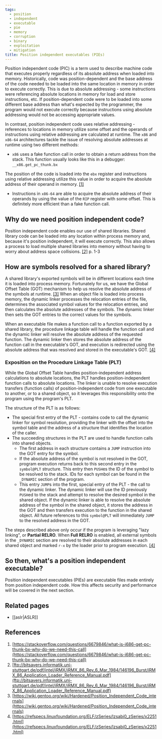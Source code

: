 ```yaml
---
tags:
  - position
  - independent
  - executable
  - pie
  - memory
  - corruption
  - binary
  - exploitation
  - mitigation
title: Position independent executables (PIEs)
---
```


Position independent code (PIC) is a term used to describe machine code that executes properly
regardless of its absolute address when loaded into memory. Historically, code was
position-dependent and the base address of the code needed to be loaded into the same location in
memory in order to execute correctly. This is due to absolute addressing - some instructions were
referencing absolute locations in memory for load and store instructions, etc. If position-dependent
code were to be loaded into some different base address than what's expected by the programmer, the
program would not execute correctly because instructions using absolute addressing would not be
accessing appropriate values.

In contrast, position independent code uses relative addressing - references to locations in memory
utilize some offset and the operands of instructions using relative addressing are calculated at
runtime. The `x86` and `x86-64` architectures tackle the issue of resolving absolute addresses at
runtime using two different methods:

- `x86` uses a fake function call in order to obtain a return address from the stack. This function
  usually looks like this in a debugger: `__x86.get_pc_thunk.bx`

The position of the code is loaded into the `ebx` register and instructions using relative
addressing utilize this value in order to acquire the absolute address of their operand in memory.
[[1]](#references)

- Instructions in `x86-64` are able to acquire the absolute address of their operands by using the
  value of the `RIP` register with some offset. This is definitely more efficient than a fake
  function call.

## Why do we need position independent code?

Position independent code enables our use of shared libraries. Shared library code can be loaded
into any location within process memory and, because it's position independent, it will execute
correctly. This also allows a process to load multiple shared libraries into memory without having
to worry about address space collisions. [[2]](#references) p. 1-3

## How are symbols resolved for a shared library?

A shared library's exported symbols will be in different locations each time it is loaded into
process memory. Fortunately for us, we have the Global Offset Table (GOT) mechanism to help us
resolve the absolute address of the symbols at runtime. [[3]](#references) When an object file is
loaded into process memory, the dynamic linker processes the relocation entries of the file,
determines the associated symbol values for the relocation entries, and then calculates the absolute
addresses of the symbols. The dynamic linker then sets the GOT entries to the correct values for the
symbols.

When an executable file makes a function call to a function exported by a shared library, the
procedure linkage table will handle the function call and the dynamic linker will resolve the
absolute address of the requested function. The dynamic linker then stores the absolute address of
the function call in the executable's GOT, and execution is redirected using the absolute address
that was resolved and stored in the executable's GOT. [[4]](#references)

### Exposition on the Procedure Linkage Table (PLT)

While the Global Offset Table handles position-independent address calculations to absolute
locations, the PLT handles position-independent function calls to absolute locations. The linker is
unable to resolve execution transfers (function calls) of position-independent code from one
executable to another, or to a shared object, so it leverages this responsibility onto the program
using the program's PLT.

The structure of the PLT is as follows:

- The special first entry of the PLT - contains code to call the dynamic linker for symbol
  resolution, providing the linker with the offset into the symbol table and the address of a
  structure that identifies the location of the caller.
- The succeeding structures in the PLT are used to handle function calls into shared objects.
  - The first address in each structure contains a `JUMP` instruction into the GOT entry for the
    symbol.
  - If the absolute address of the symbol is not resolved in the GOT, program execution returns back
    to this second entry in the `symbol@PLT` structure. This entry then `PUSH`es the ID of the
    symbol to be resolved to the stack. IDs for each symbol can be found in the `_DYNAMIC` section
    of the program.
  - This entry `JUMP`s into the first, special entry of the PLT - the call to the dynamic linker.
    The dynamic linker will use the ID previously `PUSH`ed to the stack and attempt to resolve the
    desired symbol in the shared object. If the dynamic linker is able to resolve the absolute
    address of the symbol in the shared object, it stores the address in the GOT and then transfers
    execution to the function in the shared object. All future references to this `symbol@PLT` will
    immediately `JUMP` to the resolved address in the GOT.

The steps described above only occur if the program is leveraging "lazy linking", or **Partial
RELRO**. When **Full RELRO** is enabled, all external symbols in the `_DYNAMIC` section are resolved
to their absolute addresses in each shared object and marked `r-x` by the loader prior to program
execution. [[4]](#references)

## So then, what's a position independent executable?

Position independent executables (PIEs) are executable files made entirely from position independent
code. How this affects security and performance will be covered in the next section.

## Related pages

- [[aslr|ASLR]]

## References

1. [https://stackoverflow.com/questions/6679846/what-is-i686-get-pc-thunk-bx-why-do-we-need-this-call](https://stackoverflow.com/questions/6679846/what-is-i686-get-pc-thunk-bx-why-do-we-need-this-call)
2. [ftp://bitsavers.informatik.uni-stuttgart.de/pdf/intel/iRMX/iRMX_86_Rev_6_Mar_1984/146196_Burst/iRMX_86_Application_Loader_Reference_Manual.pdf](ftp://bitsavers.informatik.uni-stuttgart.de/pdf/intel/iRMX/iRMX_86_Rev_6_Mar_1984/146196_Burst/iRMX_86_Application_Loader_Reference_Manual.pdf)
3. [https://wiki.gentoo.org/wiki/Hardened/Position_Independent_Code_internals](https://wiki.gentoo.org/wiki/Hardened/Position_Independent_Code_internals)
4. [https://refspecs.linuxfoundation.org/ELF/zSeries/lzsabi0_zSeries/x2251.html](https://refspecs.linuxfoundation.org/ELF/zSeries/lzsabi0_zSeries/x2251.html)
